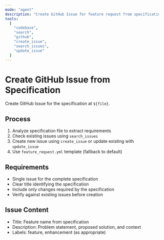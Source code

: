 ```yaml
---
mode: "agent"
description: "Create GitHub Issue for feature request from specification file using feature_request.yml template."
tools:
  [
    "codebase",
    "search",
    "github",
    "create_issue",
    "search_issues",
    "update_issue"
  ]
---
```


# Create GitHub Issue from Specification

Create GitHub Issue for the specification at `${file}`.

## Process

1. Analyze specification file to extract requirements
2. Check existing issues using `search_issues`
3. Create new issue using `create_issue` or update existing with `update_issue`
4. Use `feature_request.yml` template (fallback to default)

## Requirements

- Single issue for the complete specification
- Clear title identifying the specification
- Include only changes required by the specification
- Verify against existing issues before creation

## Issue Content

- Title: Feature name from specification
- Description: Problem statement, proposed solution, and context
- Labels: feature, enhancement (as appropriate)
